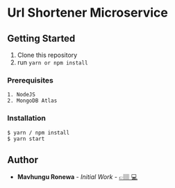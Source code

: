 # Url Shortener Microservice

## Getting Started
1. Clone this repository
2. run `yarn or npm install`

### Prerequisites
```
1. NodeJS
2. MongoDB Atlas
```
### Installation
```
$ yarn / npm install
$ yarn start
```

## Author
* **Mavhungu Ronewa**  - *Initial Work* - [👉🏽 💻](https://ronewam.netlify.app)